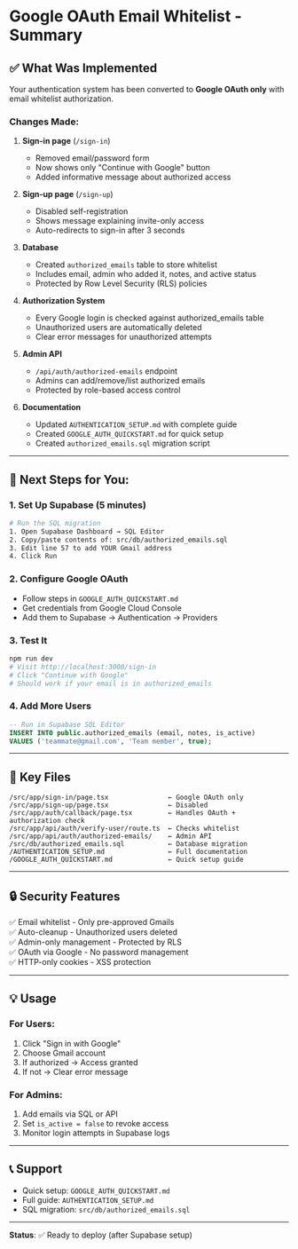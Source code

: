 # Google OAuth Email Whitelist - Summary

## ✅ What Was Implemented

Your authentication system has been converted to **Google OAuth only** with email whitelist authorization.

### Changes Made:

1. **Sign-in page** (`/sign-in`)
   - Removed email/password form
   - Now shows only "Continue with Google" button
   - Added informative message about authorized access

2. **Sign-up page** (`/sign-up`)
   - Disabled self-registration
   - Shows message explaining invite-only access
   - Auto-redirects to sign-in after 3 seconds

3. **Database**
   - Created `authorized_emails` table to store whitelist
   - Includes email, admin who added it, notes, and active status
   - Protected by Row Level Security (RLS) policies

4. **Authorization System**
   - Every Google login is checked against authorized_emails table
   - Unauthorized users are automatically deleted
   - Clear error messages for unauthorized attempts

5. **Admin API**
   - `/api/auth/authorized-emails` endpoint
   - Admins can add/remove/list authorized emails
   - Protected by role-based access control

6. **Documentation**
   - Updated `AUTHENTICATION_SETUP.md` with complete guide
   - Created `GOOGLE_AUTH_QUICKSTART.md` for quick setup
   - Created `authorized_emails.sql` migration script

---

## 🎯 Next Steps for You:

### 1. Set Up Supabase (5 minutes)
```bash
# Run the SQL migration
1. Open Supabase Dashboard → SQL Editor
2. Copy/paste contents of: src/db/authorized_emails.sql
3. Edit line 57 to add YOUR Gmail address
4. Click Run
```

### 2. Configure Google OAuth
- Follow steps in `GOOGLE_AUTH_QUICKSTART.md`
- Get credentials from Google Cloud Console
- Add them to Supabase → Authentication → Providers

### 3. Test It
```bash
npm run dev
# Visit http://localhost:3000/sign-in
# Click "Continue with Google"
# Should work if your email is in authorized_emails
```

### 4. Add More Users
```sql
-- Run in Supabase SQL Editor
INSERT INTO public.authorized_emails (email, notes, is_active)
VALUES ('teammate@gmail.com', 'Team member', true);
```

---

## 📂 Key Files

```
/src/app/sign-in/page.tsx               ← Google OAuth only
/src/app/sign-up/page.tsx               ← Disabled
/src/app/auth/callback/page.tsx         ← Handles OAuth + authorization check
/src/app/api/auth/verify-user/route.ts  ← Checks whitelist
/src/app/api/auth/authorized-emails/    ← Admin API
/src/db/authorized_emails.sql           ← Database migration
/AUTHENTICATION_SETUP.md                ← Full documentation
/GOOGLE_AUTH_QUICKSTART.md              ← Quick setup guide
```

---

## 🔒 Security Features

✅ Email whitelist - Only pre-approved Gmails  
✅ Auto-cleanup - Unauthorized users deleted  
✅ Admin-only management - Protected by RLS  
✅ OAuth via Google - No password management  
✅ HTTP-only cookies - XSS protection  

---

## 💡 Usage

### For Users:
1. Click "Sign in with Google"
2. Choose Gmail account
3. If authorized → Access granted
4. If not → Clear error message

### For Admins:
1. Add emails via SQL or API
2. Set `is_active = false` to revoke access
3. Monitor login attempts in Supabase logs

---

## 📞 Support

- Quick setup: `GOOGLE_AUTH_QUICKSTART.md`
- Full guide: `AUTHENTICATION_SETUP.md`
- SQL migration: `src/db/authorized_emails.sql`

---

**Status**: ✅ Ready to deploy (after Supabase setup)

